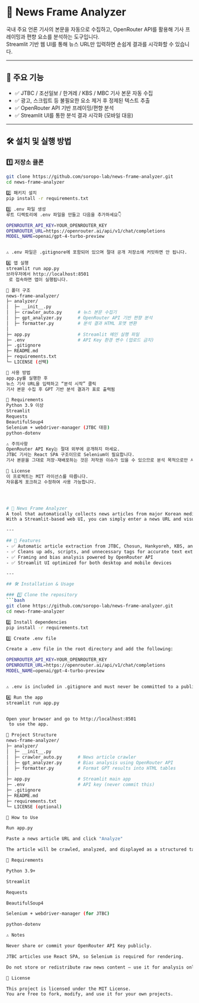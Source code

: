 # 🧠 News Frame Analyzer

국내 주요 언론 기사의 본문을 자동으로 수집하고, OpenRouter API를 활용해 기사 프레이밍과 편향 요소를 분석하는 도구입니다.  
Streamlit 기반 웹 UI를 통해 뉴스 URL만 입력하면 손쉽게 결과를 시각화할 수 있습니다.

---

## 📌 주요 기능

- ✅ JTBC / 조선일보 / 한겨레 / KBS / MBC 기사 본문 자동 수집  
- ✅ 광고, 스크립트 등 불필요한 요소 제거 후 정제된 텍스트 추출  
- ✅ OpenRouter API 기반 프레이밍/편향 분석  
- ✅ Streamlit UI를 통한 분석 결과 시각화 (모바일 대응)

---

## 🛠 설치 및 실행 방법

### 1️⃣ 저장소 클론
```bash
git clone https://github.com/soropo-lab/news-frame-analyzer.git
cd news-frame-analyzer

2️⃣ 패키지 설치
pip install -r requirements.txt

3️⃣ .env 파일 생성
루트 디렉토리에 .env 파일을 만들고 다음을 추가하세요👇

OPENROUTER_API_KEY=YOUR_OPENROUTER_KEY
OPENROUTER_URL=https://openrouter.ai/api/v1/chat/completions
MODEL_NAME=openai/gpt-4-turbo-preview


⚠️ .env 파일은 .gitignore에 포함되어 있으며 절대 공개 저장소에 커밋하면 안 됩니다.

4️⃣ 앱 실행
streamlit run app.py
브라우저에서 http://localhost:8501
 로 접속하면 앱이 실행됩니다.

📂 폴더 구조
news-frame-analyzer/
├─ analyzer/
│  ├─ __init__.py
│  ├─ crawler_auto.py      # 뉴스 본문 수집기
│  ├─ gpt_analyzer.py      # OpenRouter API 기반 편향 분석
│  ├─ formatter.py         # 분석 결과 HTML 포맷 변환
│
├─ app.py                  # Streamlit 메인 실행 파일
├─ .env                    # API Key 환경 변수 (업로드 금지)
├─ .gitignore
├─ README.md
├─ requirements.txt
└─ LICENSE (선택)

🧪 사용 방법
app.py를 실행한 후
뉴스 기사 URL을 입력하고 “분석 시작” 클릭
기사 본문 수집 후 GPT 기반 분석 결과가 표로 출력됨

📝 Requirements
Python 3.9 이상
Streamlit
Requests
BeautifulSoup4
Selenium + webdriver-manager (JTBC 대응)
python-dotenv

⚠️ 주의사항
OpenRouter API Key는 절대 외부에 공개하지 마세요.
JTBC 기사는 React SPA 구조이므로 Selenium이 필요합니다.
기사 본문을 그대로 저장·재배포하는 것은 저작권 이슈가 있을 수 있으므로 분석 목적으로만 사용하세요.

🪪 License
이 프로젝트는 MIT 라이선스를 따릅니다.
자유롭게 포크하고 수정하여 사용 가능합니다.




# 🧠 News Frame Analyzer
A tool that automatically collects news articles from major Korean media outlets and analyzes their framing and bias using the OpenRouter API.  
With a Streamlit-based web UI, you can simply enter a news URL and visualize the analysis results instantly.

---

## 📌 Features
- ✅ Automatic article extraction from JTBC, Chosun, Hankyoreh, KBS, and MBC  
- ✅ Cleans up ads, scripts, and unnecessary tags for accurate text extraction  
- ✅ Framing and bias analysis powered by OpenRouter API  
- ✅ Streamlit UI optimized for both desktop and mobile devices

---

## 🛠 Installation & Usage

### 1️⃣ Clone the repository
```bash
git clone https://github.com/soropo-lab/news-frame-analyzer.git
cd news-frame-analyzer

2️⃣ Install dependencies
pip install -r requirements.txt

3️⃣ Create .env file

Create a .env file in the root directory and add the following:

OPENROUTER_API_KEY=YOUR_OPENROUTER_KEY
OPENROUTER_URL=https://openrouter.ai/api/v1/chat/completions
MODEL_NAME=openai/gpt-4-turbo-preview


⚠️ .env is included in .gitignore and must never be committed to a public repository.

4️⃣ Run the app
streamlit run app.py


Open your browser and go to http://localhost:8501
 to use the app.

📂 Project Structure
news-frame-analyzer/
├─ analyzer/
│  ├─ __init__.py
│  ├─ crawler_auto.py      # News article crawler
│  ├─ gpt_analyzer.py      # Bias analysis using OpenRouter API
│  ├─ formatter.py         # Format GPT results into HTML tables
│
├─ app.py                  # Streamlit main app
├─ .env                    # API key (never commit this)
├─ .gitignore
├─ README.md
├─ requirements.txt
└─ LICENSE (optional)

🧪 How to Use

Run app.py

Paste a news article URL and click "Analyze"

The article will be crawled, analyzed, and displayed as a structured table

📝 Requirements

Python 3.9+

Streamlit

Requests

BeautifulSoup4

Selenium + webdriver-manager (for JTBC)

python-dotenv

⚠️ Notes

Never share or commit your OpenRouter API Key publicly.

JTBC articles use React SPA, so Selenium is required for rendering.

Do not store or redistribute raw news content — use it for analysis only to avoid copyright issues.

🪪 License

This project is licensed under the MIT License.
You are free to fork, modify, and use it for your own projects.
